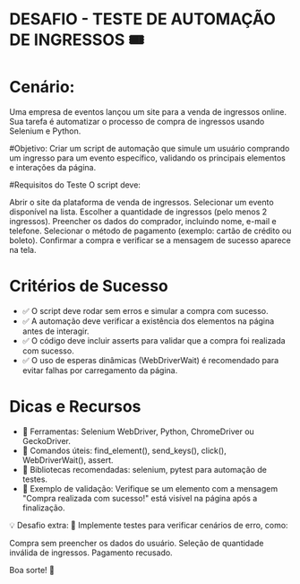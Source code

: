 # DESAFIO - TESTE DE AUTOMAÇÃO DE INGRESSOS 🎟️ 

# Cenário:
Uma empresa de eventos lançou um site para a venda de ingressos online. Sua tarefa é automatizar o processo de compra de ingressos usando Selenium e Python.

#Objetivo:
Criar um script de automação que simule um usuário comprando um ingresso para um evento específico, validando os principais elementos e interações da página.

#Requisitos do Teste
O script deve:

Abrir o site da plataforma de venda de ingressos.
Selecionar um evento disponível na lista.
Escolher a quantidade de ingressos (pelo menos 2 ingressos).
Preencher os dados do comprador, incluindo nome, e-mail e telefone.
Selecionar o método de pagamento (exemplo: cartão de crédito ou boleto).
Confirmar a compra e verificar se a mensagem de sucesso aparece na tela.

# Critérios de Sucesso
- ✅ O script deve rodar sem erros e simular a compra com sucesso.
- ✅ A automação deve verificar a existência dos elementos na página antes de interagir.
- ✅ O código deve incluir asserts para validar que a compra foi realizada com sucesso.
- ✅ O uso de esperas dinâmicas (WebDriverWait) é recomendado para evitar falhas por carregamento da página.

# Dicas e Recursos
- 🔹 Ferramentas: Selenium WebDriver, Python, ChromeDriver ou GeckoDriver.
- 🔹 Comandos úteis: find_element(), send_keys(), click(), WebDriverWait(), assert.
- 🔹 Bibliotecas recomendadas: selenium, pytest para automação de testes.
- 🔹 Exemplo de validação: Verifique se um elemento com a mensagem "Compra realizada com sucesso!" está visível na página após a finalização.

💡 Desafio extra:
📌 Implemente testes para verificar cenários de erro, como:

Compra sem preencher os dados do usuário.
Seleção de quantidade inválida de ingressos.
Pagamento recusado.

Boa sorte! 🚀
